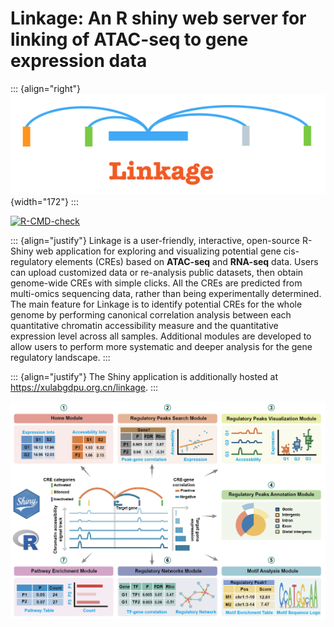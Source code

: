 # Linkage: An R shiny web server for linking of ATAC-seq to gene expression data

::: {align="right"}
![](man/figures/Linkage.png){width="172"}
:::

<!-- badges: start -->

[![R-CMD-check](https://github.com/aicplane/Linkage/actions/workflows/R-CMD-check.yaml/badge.svg)](https://github.com/aicplane/Linkage/actions/workflows/R-CMD-check.yaml)

<!-- badges: end -->

::: {align="justify"}
Linkage is a user-friendly, interactive, open-source R-Shiny web application for exploring and visualizing potential gene cis-regulatory elements (CREs) based on **ATAC-seq** and **RNA-seq** data. Users can upload customized data or re-analysis public datasets, then obtain genome-wide CREs with simple clicks. All the CREs are predicted from multi-omics sequencing data, rather than being experimentally determined. The main feature for Linkage is to identify potential CREs for the whole genome by performing canonical correlation analysis between each quantitative chromatin accessibility measure and the quantitative expression level across all samples. Additional modules are developed to allow users to perform more systematic and deeper analysis for the gene regulatory landscape.
:::

::: {align="justify"}
The Shiny application is additionally hosted at <https://xulabgdpu.org.cn/linkage>.
:::

![](man/figures/pinpeline.png)

